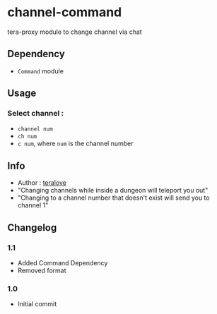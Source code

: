 # channel-command
tera-proxy module to change channel via chat

## Dependency
- `Command` module

## Usage
### Select channel : 
- `channel num`
- `ch num` 
- `c num`, where `num` is the channel number

## Info
- Author : [teralove](https://github.com/teralove)
- "Changing channels while inside a dungeon will teleport you out"
- "Changing to a channel number that doesn't exist will send you to channel 1"

## Changelog 
### 1.1
- Added Command Dependency
- Removed format
### 1.0
- Initial commit
